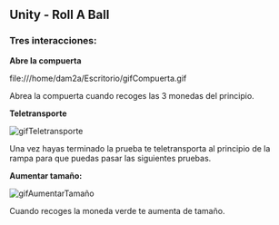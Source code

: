 ## Unity - Roll A Ball

### Tres interacciones:

**Abre la compuerta**

 file:///home/dam2a/Escritorio/gifCompuerta.gif

Abrea la compuerta cuando recoges las 3 monedas del principio.  


**Teletransporte**

![gifTeletransporte](https://user-images.githubusercontent.com/91607146/225869568-def4d031-2232-4508-a9ba-5e7f350997ee.gif)


Una vez hayas terminado la prueba te teletransporta al principio de la rampa para que puedas pasar las siguientes pruebas.



**Aumentar tamaño:**

![gifAumentarTamaño](https://user-images.githubusercontent.com/91607146/225866151-b357334d-a611-4d74-a2ef-4af8bc72e9a3.gif)

Cuando recoges la moneda verde te aumenta de tamaño.
